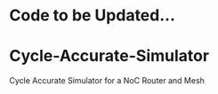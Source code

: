 # Code to be Updated...

# Cycle-Accurate-Simulator
Cycle Accurate Simulator for a NoC Router and Mesh
